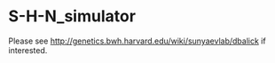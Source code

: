 # S-H-N_simulator


Please see http://genetics.bwh.harvard.edu/wiki/sunyaevlab/dbalick if interested.
